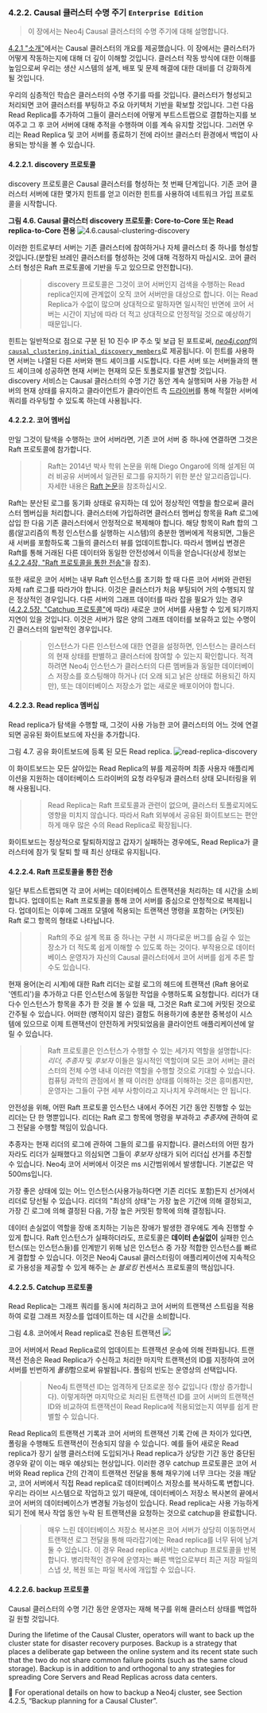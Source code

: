 ### 4.2.2. Causal 클러스터 수명 주기 `Enterprise Edition`
> 이 장에서는 Neo4j Causal 클러스터의 수명 주기에 대해 설명합니다.

[4.2.1 "소개"](./architecture.md)에서는 Causal 클러스터의 개요를 제공했습니다. 이 장에서는 클러스터가 어떻게 작동하는지에 대해 더 깊이 이해할 것입니다. 클러스터 작동 방식에 대한 이해를 높임으로써 우리는 생산 시스템의 설계, 배포 및 문제 해결에 대한 대비를 더 강화하게 될 것입니다.

우리의 심층적인 학습은 클러스터의 수명 주기를 따를 것입니다. 클러스터가 형성되고 처리되면 코어 클러스터를 부팅하고 주요 아키텍처 기반을 확보할 것입니다. 그런 다음 Read Replica를 추가하여 그들이 클러스터에 어떻게 부트스트랩으로 결합하는지를 보여주고 그 후 코어 서버에 대해 추적을 수행하며 이를 계속 유지할 것입니다. 그러면 우리는 Read Replica 및 코어 서버를 종료하기 전에 라이브 클러스터 환경에서 백업이 사용되는 방식을 볼 수 있습니다.

#### 4.2.2.1. discovery 프로토콜
discovery 프로토콜은 Causal 클러스터를 형성하는 첫 번째 단계입니다. 기존 코어 클러스터 서버에 대한 몇가지 힌트를 얻고 이러한 힌트를 사용하여 네트워크 가입 프로토콜을 시작합니다.

**그림 4.6. Causal 클러스터 discovery 프로토콜: Core-to-Core 또는 Read replica-to-Core 전용**
![4.6.causal-clustering-discovery](./4.6.causal-clustering-discovery.png)

이러한 힌트로부터 서버는 기존 클러스터에 참여하거나 자체 클러스터 중 하나를 형성할 것입니다.(분할된 브레인 클러스터를 형성하는 것에 대해 걱정하지 마십시오. 코어 클러스터 형성은 Raft 프로토콜에 기반을 두고 있으므로 안전합니다).

>> discovery 프로토콜은 그것이 코어 서버인지 검색을 수행하는 Read replica인지에 관계없이 오직 코어 서버만을 대상으로 합니다. 이는 Read Replica가 수없이 많으며 상대적으로 말하자면 일시적인 반면에 코어 서버는 시간이 지남에 따라 더 적고 상대적으로 안정적일 것으로 예상하기 때문입니다.

힌트는 일반적으로 점으로 구분 된 10 진수 IP 주소 및 보급 된 포트로써, [*neo4j.conf*](/configuration.html)의 [`causal_clustering.initial_discovery_members`](https://neo4j.com/docs/operations-manual/3.3/reference/configuration-settings/#config_causal_clustering.initial_discovery_members)로 제공됩니다. 이 힌트를 사용하면 서버는 나열된 다른 서버와 핸드 셰이크를 시도합니다. 다른 서버 또는 서버들과의 핸드 셰이크에 성공하면 현재 서버는 현재의 모든 토폴로지를 발견할 것입니다.
discovery 서비스는 Causal 클러스터의 수명 기간 동안 계속 실행되며 사용 가능한 서버의 현재 상태를 유지하고 클라이언트가 클라이언트 측 [드라이버](https://neo4j.com/docs/developer-manual/3.4-preview/drivers/)를 통해 적절한 서버에 쿼리를 라우팅할 수 있도록 하는데 사용됩니다.

#### 4.2.2.2. 코어 멤버십
만일 그것이 탐색을 수행하는 코어 서버라면, 기존 코어 서버 중 하나에 연결하면 그것은 Raft 프로토콜에 참가합니다.

>> Raft는 2014년 박사 학위 논문을 위해 Diego Ongaro에 의해 설계된 여러 비공유 서버에서 일관된 로그를 유지하기 위한 분산 알고리즘입니다. 자세한 내용은 [Raft 논문](https://ramcloud.stanford.edu/~ongaro/thesis.pdf)을 참조하십시오.

Raft는 분산된 로그를 동기화 상태로 유지하는 데 있어 정상적인 역할을 함으로써 클러스터 멤버십을 처리합니다. 클러스터에 가입하려면 클러스터 멤버십 항목을 Raft 로그에 삽입 한 다음 기존 클러스터에서 안정적으로 복제해야 합니다. 해당 항목이 Raft 합의 그룹(알고리즘의 특정 인스턴스를 실행하는 시스템)의 충분한 멤버에게 적용되면, 그들은 새 서버를 포함하도록 그들의 클러스터 뷰를 업데이트합니다. 따라서 멤버십 변경은 Raft를 통해 거래된 다른 데이터와 동일한 안전성에서 이득을 얻습니다(상세 정보는 [4.2.2.4장, "Raft 프로토콜을 통한 전송"](#4224-raft-프로토콜을-통한-전송)을 참조).

또한 새로운 코어 서버는 내부 Raft 인스턴스를 초기화 할 때 다른 코어 서버와 관련된 자체 raft 로그를 따라가야 합니다. 이것은 클러스터가 처음 부팅되어 거의 수행되지 않은 정상적인 경우입니다. 다른 서버의 그래프 데이터를 따라 잡을 필요가 있는 경우 ([4.2.2.5장. "Catchup 프로토콜"](#4225-catchup-프로토콜)에 따라) 새로운 코어 서버를 사용할 수 있게 되기까지 지연이 있을 것입니다. 이것은 서버가 많은 양의 그래프 데이터를 보유하고 있는 수명이 긴 클러스터의 일반적인 경우입니다.

>> 인스턴스가 다른 인스턴스에 대한 연결을 설정하면, 인스턴스는 클러스터의 현재 상태를 판별하고 클러스터에 참여할 수 있는지 확인합니다. 적격하려면 Neo4j 인스턴스가 클러스터의 다른 멤버들과 동일한 데이터베이스 저장소를 호스팅해야 하거나 (더 오래 되고 낡은 상태로 허용되긴 하지만), 또는 데이터베이스 저장소가 없는 새로운 배포이어야 합니다.

#### 4.2.2.3. Read replica 멤버십
Read replica가 탐색을 수행할 때, 그것이 사용 가능한 코어 클러스터의 어느 것에 연결되면 공유된 화이트보드에 자신을 추가합니다.

그림 4.7. 공유 화이트보드에 등록 된 모든 Read replica.
![read-replica-discovery](./read-replica-discovery.png)

이 화이트보드는 모든 살아있는 Read Replica의 뷰를 제공하며 최종 사용자 애플리케이션을 지원하는 데이터베이스 드라이버의 요청 라우팅과 클러스터 상태 모니터링을 위해 사용됩니다.

>> Read Replica는 Raft 프로토콜과 관련이 없으며, 클러스터 토폴로지에도 영향을 미치지 않습니다. 따라서 Raft 외부에서 공유된 화이트보드는 편안하게 매우 많은 수의 Read Replica로 확장됩니다.

화이트보드는 정상적으로 탈퇴하지않고 갑자기 실패하는 경우에도, Read Replica가 클러스터에 참가 및 탈퇴 할 때 최신 상태로 유지됩니다.

#### 4.2.2.4. Raft 프로토콜을 통한 전송
일단 부트스트랩되면 각 코어 서버는 데이터베이스 트랜잭션을 처리하는 데 시간을 소비합니다. 업데이트는 Raft 프로토콜을 통해 코어 서버를 중심으로 안정적으로 복제됩니다. 업데이트는 이후에 그래프 모델에 적용되는 트랜잭션 명령을 포함하는 (커밋된) Raft 로그 항목의 형태로 나타납니다.

>> Raft의 주요 설계 목표 중 하나는 구현 시 까다로운 버그를 숨길 수 있는 장소가 더 적도록 쉽게 이해할 수 있도록 하는 것이다. 부작용으로 데이터베이스 운영자가 자신의 Causal 클러스터에서 코어 서버를 쉽게 추론 할 수도 있습니다.

현재 용어(논리 시계)에 대한 Raft 리더는 로컬 로그의 헤드에 트랜잭션 (Raft 용어로 '엔트리')을 추가하고 다른 인스턴스에 동일한 작업을 수행하도록 요청합니다. 리더가 대다수 인스턴스가 항목을 추가 한 것을 볼 수 있을 때, 그것은 Raft 로그에 커밋된 것으로 간주될 수 있습니다. 어떠한 (병적이지 않은) 결함도 허용하기에 충분한 중복성이 시스템에 있으므로 이제 트랜잭션이 안전하게 커밋되었음을 클라이언트 애플리케이션에 알릴 수 있습니다.

>> Raft 프로토콜은 인스턴스가 수행할 수 있는 세가지 역할을 설명합니다: *리더, 추종자* 및 *후보자* 이들은 일시적인 역할이며 모든 코어 서버는 클러스터의 전체 수명 내내 이러한 역할을 수행할 것으로 기대할 수 있습니다. 컴퓨팅 과학의 관점에서 볼 때 이러한 상태를 이해하는 것은 흥미롭지만, 운영자는 그들이 구현 세부 사항이라고 지나치게 우려해서는 안 됩니다.

안전성을 위해, 어떤 Raft 프로토콜 인스턴스 내에서 주어진 기간 동안 진행할 수 있는 리더는 단 한 명뿐입니다. 리더는 Raft 로그 항목에 명령을 부과하고 *추종자*에 관하여 로그 전달을 수행할 책임이 있습니다.

추종자는 현재 리더의 로그에 관하여 그들의 로그를 유지합니다. 클러스터의 어떤 참가자라도 리더가 실패했다고 의심되면 그들이 *후보자* 상태가 되어 리더십 선거를 추진할 수 있습니다. Neo4j 코어 서버에서 이것은 ms 시간범위에서 발생합니다. 기본값은 약 500ms입니다.

가장 좋은 상태에 있는 어느 인스턴스(사용가능하다면 기존 리더도 포함)든지 선거에서 리더로 당선될 수 있습니다. 리더의 "최상의 상태"는 가장 높은 기간에 의해 결정되고, 가장 긴 로그에 의해 결정된 다음, 가장 높은 커밋된 항목에 의해 결정됩니다.

데이터 손실없이 역할을 장애 조치하는 기능은 장애가 발생한 경우에도 계속 진행할 수 있게 합니다. Raft 인스턴스가 실패하더라도, 프로토콜은 **데이터 손실없이** 실패한 인스턴스(또는 인스턴스들)를 인계받기 위해 남은 인스턴스 중 가장 적합한 인스턴스를 빠르게 결합할 수 있습니다. 이것은 Neo4j Causal 클러스터링이 애플리케이션에 지속적으로 가용성을 제공할 수 있게 해주는 *논 블로킹* 컨센서스 프로토콜의 핵심입니다.

#### 4.2.2.5. Catchup 프로토콜
Read Replica는 그래프 쿼리를 동시에 처리하고 코어 서버의 트랜잭션 스트림을 적용하여 로컬 그래프 저장소를 업데이트하는 데 시간을 소비합니다.

그림 4.8. 코어에서 Read replica로 전송된 트랜잭션
![](./read-replica-tx-polling.png)

코어 서버에서 Read Replica로의 업데이트는 트랜잭션 운송에 의해 전파됩니다. 트랜잭션 전송은 Read Replica가 수신하고 처리한 마지막 트랜잭션의 ID를 지정하여 코어 서버를 빈번하게 *폴링*함으로써 유발됩니다. 폴링의 빈도는 운영상의 선택입니다.

>> Neo4j 트랜잭션 ID는 엄격하게 단조로운 정수 값입니다 (항상 증가합니다). 이렇게하면 마지막으로 처리된 트랜잭션 ID를 코어 서버의 트랜잭션 ID와 비교하여 트랜잭션이 Read Replica에 적용되었는지 여부를 쉽게 판별할 수 있습니다.

 Read Replica의 트랜잭션 기록과 코어 서버의 트랜잭션 기록 간에 큰 차이가 있다면, 폴링을 수행해도 트랜잭션이 전송되지 않을 수 있습니다. 예를 들어 새로운  Read replica가 장기 실행 클러스터에 도입되거나 Read replica가 상당한 기간 동안 중단된 경우와 같이 이는 매우 예상되는 현상입니다. 이러한 경우 catchup 프로토콜은 코어 서버와 Read replica 간의 간격이 트랜잭션 전달을 통해 채우기에 너무 크다는 것을 깨닫고, 코어 서버에서 직접 Read replica로 데이터베이스 저장소를 복사하도록 변합니다. 우리는 라이브 시스템으로 작업하고 있기 때문에, 데이터베이스 저장소 복사본의 끝에서 코어 서버의 데이터베이스가 변경될 가능성이 있습니다. Read replica는 사용 가능하게 되기 전에 복사 작업 동안 누락 된 트랜잭션을 요청하는 것으로 catchup을 완료합니다.

>> 매우 느린 데이터베이스 저장소 복사본은 코어 서버가 상당히 이동하면서 트랜잭션 로그 전달을 통해 따라잡기에는 Read replica를 너무 뒤에 남겨 둘 수 있습니다. 이 경우 Read replica 서버는 catchup 프로토콜을 반복합니다. 병리학적인 경우에 운영자는 빠른 백업으로부터 최근 저장 파일의 스냅 샷, 복원 또는 파일 복사에 개입할 수 있습니다.

#### 4.2.2.6. backup 프로토콜
 Causal 클러스터의 수명 기간 동안 운영자는 재해 복구를 위해 클러스터 상태를 백업하길 원할 것입니다.

During the lifetime of the Causal Cluster, operators will want to back up the cluster state for disaster recovery purposes. Backup is a strategy that places a deliberate gap between the online system and its recent state such that the two do not share common failure points (such as the same cloud storage). Backup is in addition to and orthogonal to any strategies for spreading Core Servers and Read Replicas across data centers.



For operational details on how to backup a Neo4j cluster, see Section 4.2.5, “Backup planning for a Causal Cluster”.
